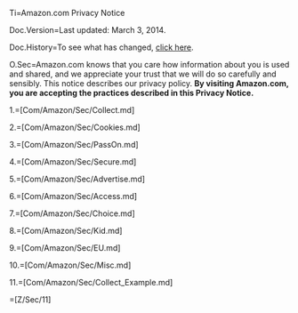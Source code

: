 Ti=Amazon.com Privacy Notice

Doc.Version=Last updated: March 3, 2014.

Doc.History=To see what has changed, <a href="#">click here</a>.
 
O.Sec=Amazon.com knows that you care how information about you is used and shared, and we appreciate your trust that we will do so carefully and sensibly. This notice describes our privacy policy. <strong>By visiting Amazon.com, you are accepting the practices described in this Privacy Notice.</strong>
  
1.=[Com/Amazon/Sec/Collect.md]

2.=[Com/Amazon/Sec/Cookies.md]

3.=[Com/Amazon/Sec/PassOn.md]

4.=[Com/Amazon/Sec/Secure.md]

5.=[Com/Amazon/Sec/Advertise.md]

6.=[Com/Amazon/Sec/Access.md]

7.=[Com/Amazon/Sec/Choice.md]

8.=[Com/Amazon/Sec/Kid.md]

9.=[Com/Amazon/Sec/EU.md]

10.=[Com/Amazon/Sec/Misc.md]

11.=[Com/Amazon/Sec/Collect_Example.md]
	
=[Z/Sec/11]
